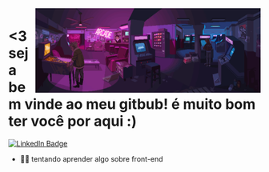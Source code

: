 <img src = "download.gif" width = "450px" align = "right">

# <3 seja bem vinde ao meu gitbub! é muito bom ter você por aqui :) 

  <div id="badges">
  <a href = "https://github.com/issMaael">
    <img src="https://img.shields.io/badge/LinkedIn-blue?style=for-the-badge&logo=linkedin&logoColor=white" alt="LinkedIn Badge"/>
  </a>
</div>

- 👩‍💻 tentando aprender algo sobre front-end

